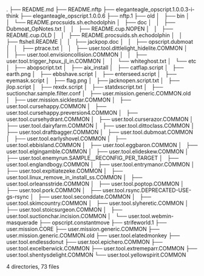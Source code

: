 .
├── README.md
├── README.nftp
├── eleganteagle_opscript.1.0.0.3-i-think
├── eleganteagle_opscript.1.0.0.6
├── nftp.1
├── old
│   ├── bin
│   │   └── README.procsuids.sh.echodolphin
│   ├── doc
│   │   ├── Dubmoat_OpNotes.txt
│   │   ├── README.cup.NOPEN
│   │   ├── README.cup.OLD
│   │   ├── README.procsuids.sh.echodolphin
│   │   ├── ftshell.README
│   │   ├── jackpop.doc
│   │   ├── opscript.dubmoat
│   │   ├── ptrace.txt
│   │   ├── user.tool.dittlelight_hidelite.COMMON
│   │   ├── user.tool.envisioncollision.COMMON
│   │   ├── user.tool.trigger_hpux_jl_in.COMMON
│   │   └── whiteghost.txt
│   └── etc
│       ├── abopscript.txt
│       ├── aix_install
│       ├── catflap.script
│       ├── earth.png
│       ├── ebbshave.script
│       ├── enterseed.script
│       ├── eyemask.script
│       ├── flag.png
│       ├── jacknopen.script.txt
│       ├── jlop.script
│       ├── rexdx.script
│       ├── statdxscript.txt
│       ├── suctionchar.sample.filter.conf
│       ├── user.mission.generic.COMMON.old
│       ├── user.mission.sicklestar.COMMON
│       ├── user.tool.cursehappy.COMMON
│       ├── user.tool.cursehappy.preversion4.COMMON
│       ├── user.tool.cursehydrant.COMMON
│       ├── user.tool.curserazor.COMMON
│       ├── user.tool.dairyfarm.COMMON
│       ├── user.tool.dittoclass.COMMON
│       ├── user.tool.draftbagger.COMMON
│       ├── user.tool.dubmoat.COMMON
│       ├── user.tool.earlyshovel.COMMON
│       ├── user.tool.ebbisland.COMMON
│       ├── user.tool.eggbaron.COMMON
│       ├── user.tool.elgingamble.COMMON
│       ├── user.tool.elideskew.COMMON
│       ├── user.tool.enemyrun.SAMPLE__RECONFIG_PER_TARGET
│       ├── user.tool.englandbogy.COMMON
│       ├── user.tool.entrymanor.COMMON
│       ├── user.tool.expitiatezeke.COMMON
│       ├── user.tool.linux_remove_in_install_ss.COMMON
│       ├── user.tool.orleansstride.COMMON
│       ├── user.tool.poptop.COMMON
│       ├── user.tool.pork.COMMON
│       ├── user.tool.rsync.DEPRECATED-USE-gs-rsync
│       ├── user.tool.seconddate.COMMON
│       ├── user.tool.skimcountry.COMMON
│       ├── user.tool.slyheretic.COMMON
│       ├── user.tool.stoicsurgeon.COMMON
│       ├── user.tool.suctionchar.incision.COMMON
│       └── user.tool.webmin-masquerade
├── opscript.constantmove
├── strifeworld.1
├── user.mission.CORE
├── user.mission.generic.COMMON
├── user.mission.generic.COMMON.old
├── user.tool.elatedmonkey
├── user.tool.endlessdonut
├── user.tool.epichero.COMMON
├── user.tool.excelberwick.COMMON
├── user.tool.extremeparr.COMMON
├── user.tool.shentysdelight.COMMON
└── user.tool.yellowspirit.COMMON

4 directories, 73 files
